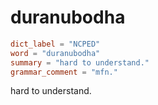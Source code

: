 # duranubodha

``` toml
dict_label = "NCPED"
word = "duranubodha"
summary = "hard to understand."
grammar_comment = "mfn."
```

hard to understand.

